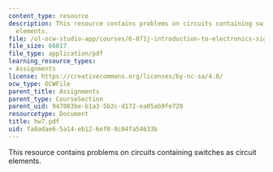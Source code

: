 ```yaml
---
content_type: resource
description: This resource contains problems on circuits containing switches as circuit
  elements.
file: /ol-ocw-studio-app/courses/6-071j-introduction-to-electronics-signals-and-measurement-spring-2006/fa0adae65a14eb126ef08c04fa54633b_hw7.pdf
file_size: 66017
file_type: application/pdf
learning_resource_types:
- Assignments
license: https://creativecommons.org/licenses/by-nc-sa/4.0/
ocw_type: OCWFile
parent_title: Assignments
parent_type: CourseSection
parent_uid: 947003be-b1a3-5b2c-d172-ea05ab9fe720
resourcetype: Document
title: hw7.pdf
uid: fa0adae6-5a14-eb12-6ef0-8c04fa54633b
---
```

This resource contains problems on circuits containing switches as circuit elements.